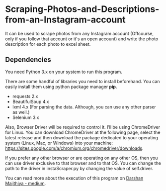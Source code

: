 # Scraping-Photos-and-Descriptions-from-an-Instagram-account
It can be used to scrape photos from any Instagram account (Offcourse, only if you follow that account or it's an open account) and write the photo description for each photo to excel sheet.

## Dependencies
You need Python 3.x on your system to run this program.

There are some handful of libraries you need to install beforehand. You can easily install them using python package manager **pip**.

- requests 2.x
- BeautifulSoup 4.x
- lxml 4.x (For parsing the data. Although, you can use any other parser as well.)
- Selenium 3.x

Also, Browser Driver will be required to control it. I’ll be using ChromeDriver for Linux.
You can download ChromeDriver at the following page, select the latest release and then download the package dedicated to your operating system (Linux, Mac, or Windows) into your machine: https://sites.google.com/a/chromium.org/chromedriver/downloads.

If you prefer any other browser or are operating on any other OS, then you can use driver exclusive to that browser and to that OS. You can change the path to the driver in instaScraper.py by changing the value of self.driver.


You can read more about the execution of this program on [Darshan Majithiya - medium](https://medium.com/@darsh2115/scraping-photos-and-descriptions-from-an-instagram-account-using-python-11c5a1ce1e81).

